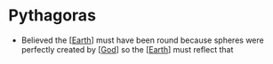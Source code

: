 # Pythagoras

- Believed the [[Earth]] must have been round because spheres were perfectly created by [[God]] so the [[Earth]] must reflect that

[//begin]: # "Autogenerated link references for markdown compatibility"
[earth]: earth "Earth 🜨"
[god]: god "God"
[//end]: # "Autogenerated link references"
